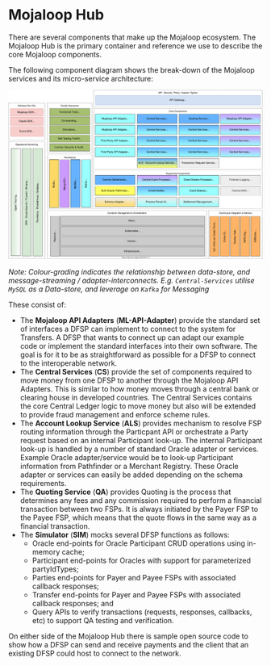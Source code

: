 # Mojaloop Hub

There are several components that make up the Mojaloop ecosystem. The Mojaloop Hub is the primary container and reference we use to describe the core Mojaloop components.

The following component diagram shows the break-down of the Mojaloop services and its micro-service architecture: 

![Current Mojaloop Architecture Overview](../../.gitbook/assets/Arch-Mojaloop-overview-PI11.svg)

_Note: Colour-grading indicates the relationship between data-store, and message-streaming / adapter-interconnects. E.g. `Central-Services` utilise `MySQL` as a Data-store, and leverage on `Kafka` for Messaging_

These consist of:

* The **Mojaloop API Adapters** \(**ML-API-Adapter**\) provide the standard set of interfaces a DFSP can implement to connect to the system for Transfers. A DFSP that wants to connect up can adapt our example code or implement the standard interfaces into their own software. The goal is for it to be as straightforward as possible for a DFSP to connect to the interoperable network.
* The **Central Services** \(**CS**\) provide the set of components required to move money from one DFSP to another through the Mojaloop API Adapters. This is similar to how money moves through a central bank or clearing house in developed countries. The Central Services contains the core Central Ledger logic to move money but also will be extended to provide fraud management and enforce scheme rules.
* The **Account Lookup Service** \(**ALS**\) provides mechanism to resolve FSP routing information through the Particpant API or orchestrate a Party request based on an internal Participant look-up. The internal Participant look-up is handled by a number of standard Oracle adapter or services. Example Oracle adapter/service would be to look-up Participant information from Pathfinder or a Merchant Registry. These Oracle adapter or services can easily be added depending on the schema requirements.
* The **Quoting Service** \(**QA**\) provides Quoting is the process that determines any fees and any commission required to perform a financial transaction between two FSPs. It is always initiated by the Payer FSP to the Payee FSP, which means that the quote flows in the same way as a financial transaction.
* The **Simulator** \(**SIM**\) mocks several DFSP functions as follows:
  * Oracle end-points for Oracle Participant CRUD operations using in-memory cache;
  * Participant end-points for Oracles with support for parameterized partyIdTypes;
  * Parties end-points for Payer and Payee FSPs with associated callback responses;
  * Transfer end-points for Payer and Payee FSPs with associated callback responses; and
  * Query APIs to verify transactions \(requests, responses, callbacks, etc\) to support QA testing and verification.

On either side of the Mojaloop Hub there is sample open source code to show how a DFSP can send and receive payments and the client that an existing DFSP could host to connect to the network.

